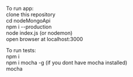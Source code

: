 To run app:    
clone this repository    
cd nodeMongoApi    
npm i --production    
node index.js (or nodemon)    
open browser at localhost:3000    

To run tests:    
npm i    
npm i mocha -g (if you dont have mocha installed)   
mocha    
